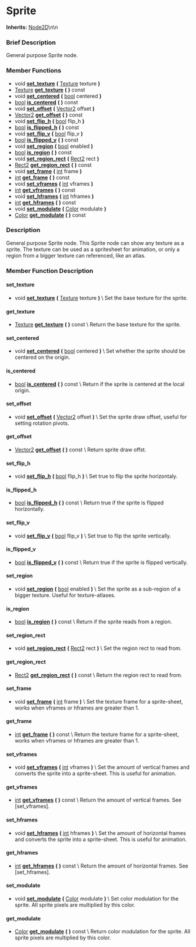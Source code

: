 #  Sprite  
**Inherits:** [Node2D](class_node2d)\\n\\n
###  Brief Description  
General purpose Sprite node.

###  Member Functions 
  * void  **[set_texture](#set_texture)**  **(** [Texture](class_texture) texture  **)**
  * [Texture](class_texture)  **[get_texture](#get_texture)**  **(** **)** const
  * void  **[set_centered](#set_centered)**  **(** [bool](class_bool) centered  **)**
  * [bool](class_bool)  **[is_centered](#is_centered)**  **(** **)** const
  * void  **[set_offset](#set_offset)**  **(** [Vector2](class_vector2) offset  **)**
  * [Vector2](class_vector2)  **[get_offset](#get_offset)**  **(** **)** const
  * void  **[set_flip_h](#set_flip_h)**  **(** [bool](class_bool) flip_h  **)**
  * [bool](class_bool)  **[is_flipped_h](#is_flipped_h)**  **(** **)** const
  * void  **[set_flip_v](#set_flip_v)**  **(** [bool](class_bool) flip_v  **)**
  * [bool](class_bool)  **[is_flipped_v](#is_flipped_v)**  **(** **)** const
  * void  **[set_region](#set_region)**  **(** [bool](class_bool) enabled  **)**
  * [bool](class_bool)  **[is_region](#is_region)**  **(** **)** const
  * void  **[set_region_rect](#set_region_rect)**  **(** [Rect2](class_rect2) rect  **)**
  * [Rect2](class_rect2)  **[get_region_rect](#get_region_rect)**  **(** **)** const
  * void  **[set_frame](#set_frame)**  **(** [int](class_int) frame  **)**
  * [int](class_int)  **[get_frame](#get_frame)**  **(** **)** const
  * void  **[set_vframes](#set_vframes)**  **(** [int](class_int) vframes  **)**
  * [int](class_int)  **[get_vframes](#get_vframes)**  **(** **)** const
  * void  **[set_hframes](#set_hframes)**  **(** [int](class_int) hframes  **)**
  * [int](class_int)  **[get_hframes](#get_hframes)**  **(** **)** const
  * void  **[set_modulate](#set_modulate)**  **(** [Color](class_color) modulate  **)**
  * [Color](class_color)  **[get_modulate](#get_modulate)**  **(** **)** const

###  Description  
General purpose Sprite node. This Sprite node can show any texture as a sprite. The texture can be used as a spritesheet for animation, or only a region from a bigger texture can referenced, like an atlas.

###  Member Function Description  

#### <a name="set_texture">set_texture</a>
  * void  **[set_texture](#set_texture)**  **(** [Texture](class_texture) texture  **)**
\\
Set the base texture for the sprite.

#### <a name="get_texture">get_texture</a>
  * [Texture](class_texture)  **[get_texture](#get_texture)**  **(** **)** const
\\
Return the base texture for the sprite.

#### <a name="set_centered">set_centered</a>
  * void  **[set_centered](#set_centered)**  **(** [bool](class_bool) centered  **)**
\\
Set whether the sprite should be centered on the origin.

#### <a name="is_centered">is_centered</a>
  * [bool](class_bool)  **[is_centered](#is_centered)**  **(** **)** const
\\
Return if the sprite is centered at the local origin.

#### <a name="set_offset">set_offset</a>
  * void  **[set_offset](#set_offset)**  **(** [Vector2](class_vector2) offset  **)**
\\
Set the sprite draw offset, useful for setting rotation pivots.

#### <a name="get_offset">get_offset</a>
  * [Vector2](class_vector2)  **[get_offset](#get_offset)**  **(** **)** const
\\
Return sprite draw offst.

#### <a name="set_flip_h">set_flip_h</a>
  * void  **[set_flip_h](#set_flip_h)**  **(** [bool](class_bool) flip_h  **)**
\\
Set true to flip the sprite horizontaly.

#### <a name="is_flipped_h">is_flipped_h</a>
  * [bool](class_bool)  **[is_flipped_h](#is_flipped_h)**  **(** **)** const
\\
Return true if the sprite is flipped horizontally.

#### <a name="set_flip_v">set_flip_v</a>
  * void  **[set_flip_v](#set_flip_v)**  **(** [bool](class_bool) flip_v  **)**
\\
Set true to flip the sprite vertically.

#### <a name="is_flipped_v">is_flipped_v</a>
  * [bool](class_bool)  **[is_flipped_v](#is_flipped_v)**  **(** **)** const
\\
Return true if the sprite is flipped vertically.

#### <a name="set_region">set_region</a>
  * void  **[set_region](#set_region)**  **(** [bool](class_bool) enabled  **)**
\\
Set the sprite as a sub-region of a bigger texture. Useful for texture-atlases.

#### <a name="is_region">is_region</a>
  * [bool](class_bool)  **[is_region](#is_region)**  **(** **)** const
\\
Return if the sprite reads from a region.

#### <a name="set_region_rect">set_region_rect</a>
  * void  **[set_region_rect](#set_region_rect)**  **(** [Rect2](class_rect2) rect  **)**
\\
Set the region rect to read from.

#### <a name="get_region_rect">get_region_rect</a>
  * [Rect2](class_rect2)  **[get_region_rect](#get_region_rect)**  **(** **)** const
\\
Return the region rect to read from.

#### <a name="set_frame">set_frame</a>
  * void  **[set_frame](#set_frame)**  **(** [int](class_int) frame  **)**
\\
Set the texture frame for a sprite-sheet, works when vframes or hframes are greater than 1.

#### <a name="get_frame">get_frame</a>
  * [int](class_int)  **[get_frame](#get_frame)**  **(** **)** const
\\
Return the texture frame for a sprite-sheet, works when vframes or hframes are greater than 1.

#### <a name="set_vframes">set_vframes</a>
  * void  **[set_vframes](#set_vframes)**  **(** [int](class_int) vframes  **)**
\\
Set the amount of vertical frames and converts the sprite into a sprite-sheet. This is useful for animation.

#### <a name="get_vframes">get_vframes</a>
  * [int](class_int)  **[get_vframes](#get_vframes)**  **(** **)** const
\\
Return the amount of vertical frames. See [set_vframes].

#### <a name="set_hframes">set_hframes</a>
  * void  **[set_hframes](#set_hframes)**  **(** [int](class_int) hframes  **)**
\\
Set the amount of horizontal frames and converts the sprite into a sprite-sheet. This is useful for animation.

#### <a name="get_hframes">get_hframes</a>
  * [int](class_int)  **[get_hframes](#get_hframes)**  **(** **)** const
\\
Return the amount of horizontal frames. See [set_hframes].

#### <a name="set_modulate">set_modulate</a>
  * void  **[set_modulate](#set_modulate)**  **(** [Color](class_color) modulate  **)**
\\
Set color modulation for the sprite. All sprite pixels are multiplied by this color.

#### <a name="get_modulate">get_modulate</a>
  * [Color](class_color)  **[get_modulate](#get_modulate)**  **(** **)** const
\\
Return color modulation for the sprite. All sprite pixels are multiplied by this color.

